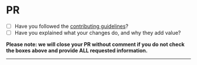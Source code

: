 # PR

- [ ] Have you followed the [contributing guidelines](https://github.com/i4net/i4net/blob/master/.github/CONTRIBUTING.md)?
- [ ] Have you explained what your changes do, and why they add value?

**Please note: we will close your PR without comment if you do not check the boxes above and provide ALL requested information.**

---
